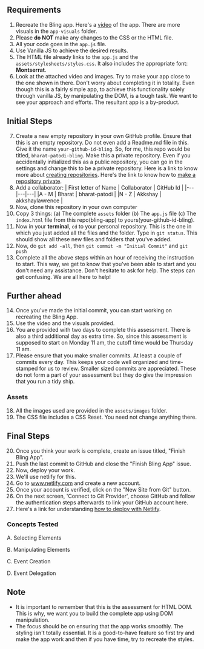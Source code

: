 ## Requirements

1. Recreate the Bling app. Here's a [video](https://www.loom.com/share/cd8d13ca86a045fb82a4d4de08a16e01) of the app. There are more visuals in the
`app-visuals` folder.
2. Please **do NOT** make any changes to the CSS or the HTML file.
3. All your code goes in the `app.js` file.
4. Use Vanilla JS to achieve the desired results.
5. The HTML file already links to the `app.js` and the `assets/stylesheets/styles.css`. It also includes the appropriate font: **Montserrat**.
6. Look at the attached video and images. Try to make your app close to the one shown in there. Don't worry about completing it in totality. Even though this is a fairly simple app, to achieve this functionality solely through vanilla JS, by manipulating the DOM, is a tough task. We want to see your approach and efforts. The resultant app is a by-product.

## Initial Steps

7. Create a new empty repository in your own GitHub profile. Ensure that this is an empty repository. Do not even add a Readme.md file in this. Give it the name `your-github-id-bling`. So, for me, this repo would be titled, `bharat-patodi-bling`. Make this a private repository. Even if you accidentally initialized this as a public repository, you can go in the settings and change this to be a private repository. Here is a link to know more about [creating repositories](https://docs.github.com/en/get-started/quickstart/create-a-repo). Here's the link to know how to [make a repository private](https://docs.github.com/en/repositories/managing-your-repositorys-settings-and-features/managing-repository-settings/setting-repository-visibility#making-a-repository-private).
8. Add a collaborator:
    | First letter of Name  | Collaborator  | GitHub Id |
    |---|---|---|
    |A - M   | Bharat  | bharat-patodi |
    |N - Z   | Akkshay | akkshaylawrence |
9. Now, clone this repository in your own computer
10. Copy 3 things: (a) The complete `assets` folder (b) The `app.js` file (c) The `index.html` file from this repo(bling-app) to yours(your-github-id-bling). 
11. Now in your **terminal**, `cd` to your personal repository. This is the one in which you just added all the files and the folder. Type in `git status`. This should show all these new files and folders that you've added.
12. Now, do `git add -all`, then `git commit -m "Initial Commit"` and `git push`
13. Complete all the above steps within an hour of receiving the instruction to start. This way, we get to know that you've been able to start and you don't need any assistance. Don't hesitate to ask for help. The steps can get confusing. We are all here to help!

## Further ahead

14. Once you've made the initial commit, you can start working on recreating the Bling App.
15. Use the video and the visuals provided.
16. You are provided with two days to complete this assessment. There is also a third additional day as extra time. So, since this assessment is supposed to start on Monday 11 am, the cutoff time would be Thursday 11 am.
17. Please ensure that you make smaller commits. At least a couple of commits every day. This keeps your code well organized and time-stamped for us to review. Smaller sized commits are appreciated. These do not form a part of your assessment but they do give the impression that you run a tidy ship.

### Assets

18. All the images used are provided in the `assets/images` folder.
19. The CSS file includes a CSS Reset. You need not change anything there.

## Final Steps

20. Once you think your work is complete, create an issue titled, "Finish Bling App".
21. Push the last commit to GitHub and close the "Finish Bling App" issue.
22. Now, deploy your work.
23. We'll use netlify for this.
24. Go to www.netlify.com and create a new account.
25. Once your account is verified, click on the "New Site from Git" button.
26. On the next screen, 'Connect to Git Provider', choose GitHub and follow the authentication steps afterwards to link your GitHub account here. <More Steps to follow>
27. Here's a link for understanding [how to deploy with Netlify](https://www.netlify.com/blog/2016/09/29/a-step-by-step-guide-deploying-on-netlify/).
    
### Concepts Tested

A. Selecting Elements
    
B. Manipulating Elements
    
C. Event Creation
    
D. Event Delegation

## Note

- It is important to remember that this is the assessment for HTML DOM. This is why, we want you to build the complete app using DOM manipulation.
- The focus should be on ensuring that the app works smoothly. The styling isn't totally essential. It is a good-to-have feature so first try and make the app work and then if you have time, try to recreate the styles.
